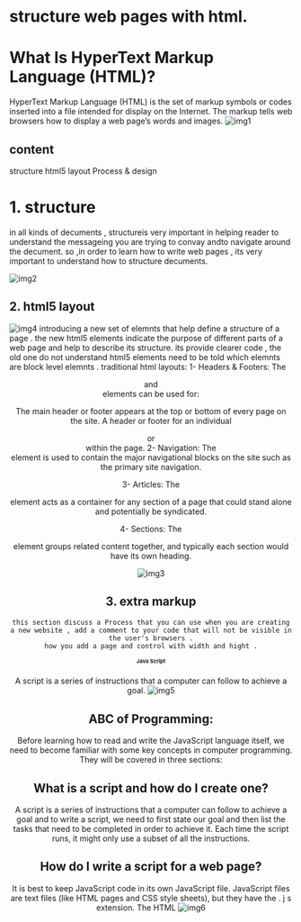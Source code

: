 #  structure web pages with html.

# What Is HyperText Markup Language (HTML)?

HyperText Markup Language (HTML) is the set of markup symbols or codes inserted into a file intended for display on the Internet. The markup tells web browsers how to display a web page’s words and images.
![img1](https://miro.medium.com/max/498/1*5gJzummAqpBDGATo0fjU6Q.jpeg)

## content
structure
html5 layout
Process & design
# 1. structure 
in all kinds of decuments , structureis very important in helping reader to understand the messageing you are trying to convay andto navigate around the decument. so ,in order to learn how to write web pages , its very important to understand how to structure decuments.

![img2](https://csveda.com/wp-content/uploads/2020/02/HTML_Structure.png)

## 2. html5 layout 
![img4](https://static.arageek.com/wp-content/uploads/html5-intro.jpg)
   introducing a new set of elemnts that help define a structure of a page . the new html5 elements indicate the purpose of different parts of a web page and help to describe its structure. its provide clearer code , the old one do not understand html5 elements need to be told which elemnts are block level elemnts .
   traditional html layouts:
   1- Headers & Footers: The <header> and <footer> elements can be used for:

The main header or footer appears at the top or bottom of every page on the site.
A header or footer for an individual <article> or <section> within the page.
2- Navigation: The <nav> element is used to contain the major navigational blocks on the site such as the primary site navigation.

3- Articles: The <article> element acts as a container for any section of a page that could stand alone and potentially be syndicated.

4- Sections: The <section> element groups related content together, and typically each section would have its own heading.

![img3](https://i.stack.imgur.com/nD8rl.png)


## 3. extra markup
    this section discuss a Process that you can use when you are creating a new website , add a comment to your code that will not be visible in the user's browsers .
    how you add a page and control with width and hight .


# Java Script
A script is a series of instructions that a computer can follow to achieve a goal.
![img5](https://e3arabi.com/wp-content/uploads/2021/01/%D8%A3%D8%B7%D8%B1-%D8%A7%D9%84%D8%B9%D9%85%D9%84-%D9%81%D9%8A-%D9%84%D8%BA%D8%A9-%D8%AC%D8%A7%D9%81%D8%A7-%D8%B3%D9%83%D8%B1%D8%B3%D9%8A%D8%A8%D8%AA.png)


## ABC of Programming:
Before learning how to read and write the JavaScript language itself, we need to become familiar with some key concepts in computer programming. They will be covered in three sections:
  
  ## What is a script and how do I create one?

A script is a series of instructions that a computer can follow to achieve a goal and to write a script, we need to first state our goal and then list the tasks that need to be completed in order to achieve it.
Each time the script runs, it might only use a subset of all the instructions.


  ## How do I write a script for a web page?


It is best to keep JavaScript code in its own JavaScript file. JavaScript files are text files (like HTML pages and CSS style sheets), but they have the . j s extension.
The HTML
![img6](https://slideplayer.com/slide/15095987/91/images/2/%3Chtml%3E+%3Cbody%3E+%3Ch1%3EMy+First+Web+Page%3C%2Fh1%3E+%3Cp+id%3D+demo+%3EThis+is+a+paragraph.%3C%2Fp%3E+%3Cscript+type%3D+text%2Fjavascript+%3E+document.getElementById%28+demo+%29.innerHTML%3DDate%28%29%3B+%3C%2Fscript%3E+%3C%2Fbody%3E+%3C%2Fhtml%3E.jpg)

